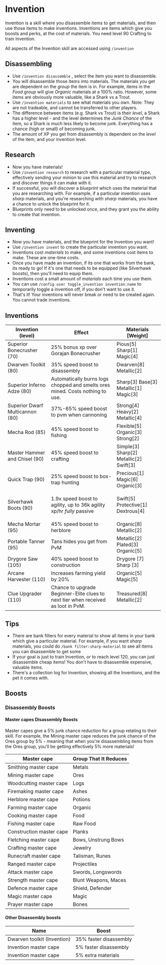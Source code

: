 # Invention

Invention is a skill where you disassemble items to get materials, and then use those items to make inventions. Inventions are items which give you boosts and perks, at the cost of materials. You need level 90 Crafting to train Invention.

All aspects of the Invention skill are accessed using `/invention`

## Disassembling

* Use `/invention disassemble` , select the item you want to disassemble.
* You will disassemble those items into materials. The materials you get are dependent on the _group_ the item is in. For example, items in the _Food_ group will give _Organic_ materials at a 100% ratio. However, some items are obviously more valuable, like a Shark vs a Trout.
* Use `/invention materials` to see what materials you own. Note: They are not tradeable, and cannot be transferred to other players.
* The difference between items (e.g. Shark vs Trout) is their _level_, a Shark has a higher level - and the level determines the _Junk Chance_ of the item, so a Shark is much less likely to become junk. Everything has a chance (high or small) of becoming junk.
* The amount of XP you get from disassembly is dependent on the _level_ of the item, and your invention level.

## Research

* Now you have materials!
* Use `/invention research` to research with a particular material type, effectively sending your minion to use this material and try to research and discover things it can make with it.
* If successful, you will discover a _blueprint_ which uses the material that you are researching with. For example, if a particular invention uses _sharp_ materials, and you're researching with _sharp_ materials, you have a chance to unlock the blueprint for it.
* Blueprints only need to be unlocked once, and they grant you the ability to create that invention.

## Inventing

* Now you have materials, and the blueprint for the Invention you want!
* Use `/invention invent` to create the particular invention you want.
* Inventions cost _materials_ to make, and some inventions cost items to make. These are one-time costs.
* Once you have made an invention, if its one that works from the bank, its ready to go! If it's one that needs to be equipped (like Silverhawk boosts), then you'll need to equip them.
* Inventions cost a small amount of _materials_ each time you use them.
* You can use `/config user toggle_invention invention:name` to temporarily toggle a invention off, if you don't want to use it.
* That's it! Your inventions will never break or need to be created again. You cannot trade inventions.

## Inventions

| Invention (level)               | Effect                                                                            | Materials \[Weight]                           |
| ------------------------------- | --------------------------------------------------------------------------------- | --------------------------------------------- |
| Superior Bonecrusher (70)       | 25% bonus xp over Gorajan Bonecrusher                                             | Pious\[5] Sharp\[1] Magic\[4]                 |
| Dwarven Toolkit (80)            | 35% speed boost to disassembly                                                    | Dwarven\[8] Metallic\[2]                      |
| Superior Inferno Adze (80)      | Automatically burns logs chopped and smelts ores mined. Costs nothing to use.     | Sharp\[3] Base\[3] Metallic\[1] Magic\[3]     |
| Superior Dwarf Multicannon (80) | 37%-65% speed boost to pvm when cannoning                                         | Strong\[4] Heavy\[2] Metallic\[4]             |
| Mecha Rod (85)                  | 45% speed boost to fishing                                                        | Flexible\[5] Organic\[3] Strong\[2]           |
| Master Hammer and Chisel (90)   | 45% speed boost to crafting                                                       | Simple\[3] Sharp\[2] Metallic\[2] Swift\[3]   |
| Quick Trap (90)                 | 25% speed boost to box-trap hunting                                               | Precious\[1] Magic\[6] Organic\[3]            |
| Silverhawk Boots (90)           | 1.9x speed boost to agility, up to 36k agility xp/hr _fully_ passive              | <p>Swift[5] Protective[1] Dextrous[4]<br></p> |
| Mecha Mortar (95)               | 45% speed boost to herblore                                                       | Organic\[8] Metallic\[2]                      |
| Portable Tanner (95)            | Tans hides you get from PvM                                                       | Metallic\[2] Plated\[3] Organic\[5]           |
| Drygore Saw (105)               | 40% speed boost to construction                                                   | Drygore \[7] Sharp \[3]                       |
| Arcane Harvester (110)          | Increases farming yield by 20%                                                    | Organic\[5] Magic\[5]                         |
| Clue Upgrader (110)             | Chance to upgrade Beginner-Elite clues to next tier when received as loot in PvM. | Treasured\[8] Metallic\[2]                    |

## Tips

* There are bank filters for every material to show all items in your bank which give a particular material. For example, if you want _sharp_ materials, you could do `/bank filter:sharp-material` to see all items you can disassemble to get some
* If your goal is just to train Invention, or to reach level 120, you can just disassemble cheap items! You don't have to disassemble expensive, valuable items.
* There's a collection log for Invention, showing all the Inventions, and the pet it comes with.

## Boosts

### Disassembly Boosts

#### Master capes Disassembly Boosts

Master capes give a 5% junk chance reduction for a group relating to their skill. For example, the Mining master cape reduces the junk chance of the Ores group by 5% - meaning that when you're disassembling items from the Ores group, you'll be getting effectively 5% more materials!

| Master cape              | Group That It Reduces |
| ------------------------ | --------------------- |
| Smithing master cape     | Metals                |
| Mining master cape       | Ores                  |
| Woodcutting master cape  | Logs                  |
| Firemaking master cape   | Ashes                 |
| Herblore master cape     | Potions               |
| Farming master cape      | Organic               |
| Cooking master cape      | Food                  |
| Fishing master cape      | Raw Food              |
| Construction master cape | Planks                |
| Fletching master cape    | Bows, Unstrung Bows   |
| Crafting master cape     | Jewelry               |
| Runecraft master cape    | Talisman, Runes       |
| Ranged master cape       | Projectiles           |
| Attack master cape       | Swords, Longswords    |
| Strength master cape     | Blunt Weapons, Maces  |
| Defence master cape      | Shield, Defender      |
| Magic master cape        | Magic                 |
| Prayer master cape       | Bones                 |

#### Other Disassembly boosts

| Name                        | Boost                  |
| --------------------------- | ---------------------- |
| Dwarven toolkit (Invention) | 35% faster disassembly |
| Invention master cape       | 5% faster disassembly  |
| Invention master cape       | 5% extra materials     |
